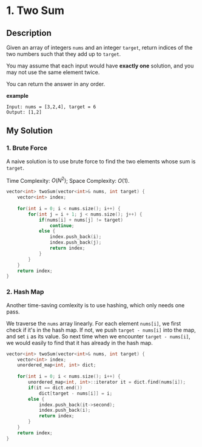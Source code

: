 # 1. Two Sum
## Description
Given an array of integers `nums` and an integer `target`, return indices of the two numbers such that they add up to `target`.

You may assume that each input would have **exactly one** solution, and you may not use the same element twice.

You can return the answer in any order.

**example**
```
Input: nums = [3,2,4], target = 6
Output: [1,2]
```

## My Solution
### 1. Brute Force
A naive solution is to use brute force to find the two elements whose sum is `target`.

Time Complexity: $O(N^2)$; Space Complexity: $O(1)$.

```C++
vector<int> twoSum(vector<int>& nums, int target) {
    vector<int> index;
    
    for(int i = 0; i < nums.size(); i++) {
        for(int j = i + 1; j < nums.size(); j++) {
            if(nums[i] + nums[j] != target)
                continue;
            else {
                index.push_back(i);
                index.push_back(j);
                return index;
            }
        }
    }
    return index;
}
```
### 2. Hash Map
Another time-saving comlexity is to use hashing, which only needs one pass.

We traverse the `nums` array linearly. For each element `nums[i]`, we first check if it's in the hash map. If not, we push `target - nums[i]` into the map, and set `i` as its value. So next time when we encounter `target - nums[i]`, we would easily to find that it has already in the hash map.

```C++
vector<int> twoSum(vector<int>& nums, int target) {
    vector<int> index;
    unordered_map<int, int> dict;
    
    for(int i = 0; i < nums.size(); i++) {
        unordered_map<int, int>::iterator it = dict.find(nums[i]);
        if(it == dict.end())
            dict[target - nums[i]] = i;
        else {
            index.push_back(it->second);
            index.push_back(i);
            return index;
        }
    }
    return index;
}
```
